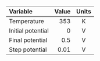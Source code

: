 | Variable          | Value | Units |
|:------------------|------:|:-----:|
| Temperature       |   353 |   K   |
| Initial potential |     0 |   V   |
| Final potential   |   0.5 |   V   |
| Step potential    |  0.01 |   V   |



